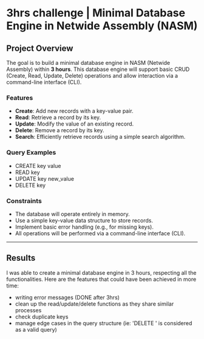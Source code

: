 # 3hrs challenge | Minimal Database Engine in Netwide Assembly (NASM)

## Project Overview

The goal is to build a minimal database engine in NASM (Netwide Assembly) within **3 hours**. This database engine will support basic CRUD (Create, Read, Update, Delete) operations and allow interaction via a command-line interface (CLI).

### Features
- **Create**:   Add new records with a key-value pair.
- **Read**:     Retrieve a record by its key.
- **Update**:   Modify the value of an existing record.
- **Delete**:   Remove a record by its key.
- **Search**:   Efficiently retrieve records using a simple search algorithm.

### Query Examples
- CREATE key value
- READ key
- UPDATE key new_value
- DELETE key

### Constraints
- The database will operate entirely in memory.
- Use a simple key-value data structure to store records.
- Implement basic error handling (e.g., for missing keys).
- All operations will be performed via a command-line interface (CLI).

---

## Results

I was able to create a minimal database engine in 3 hours, respecting all the functionalities.
Here are the features that could have been achieved in more time:
- writing error messages (DONE after 3hrs)
- clean up the read/update/delete functions as they share similar processes
- check duplicate keys
- manage edge cases in the query structure (ie: 'DELETE ' is considered as a valid query)
